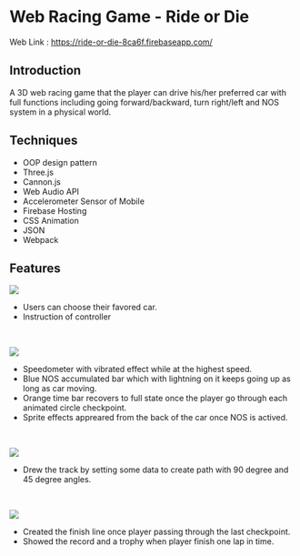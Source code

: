 # Web Racing Game - Ride or Die

Web Link : https://ride-or-die-8ca6f.firebaseapp.com/

## Introduction
A 3D web racing game that the player can drive his/her preferred car with full functions including going forward/backward, turn right/left and NOS system in a physical world.

## Techniques
* OOP design pattern
* Three.js
* Cannon.js
* Web Audio API
* Accelerometer Sensor of Mobile
* Firebase Hosting
* CSS Animation
* JSON
* Webpack

## Features

![](https://i.imgur.com/zNgJNYl.gif)

* Users can choose their favored car.
* Instruction of controller

<br />

![](https://i.imgur.com/4fuU876.gif)

* Speedometer with vibrated effect while at the highest speed.
* Blue NOS accumulated bar which with lightning on it keeps going up as long as car moving.
* Orange time bar recovers to full state once the player go through each animated circle checkpoint.
* Sprite effects appreared from the back of the car once NOS is actived.

<br />

![](https://i.imgur.com/p2Z5Yzv.gif)

* Drew the track by setting some data to create path with 90 degree and 45 degree angles.

<br />

![](https://i.imgur.com/jxB367Q.gif)

* Created the finish line once player passing through the last checkpoint.
* Showed the record and a trophy when player finish one lap in time.
